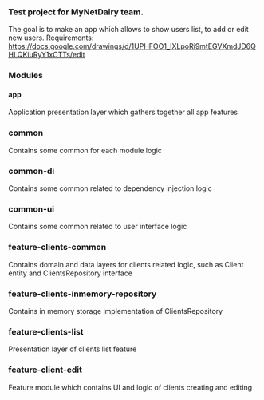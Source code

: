 ### Test project for MyNetDairy team. 
The goal is to make an app which allows to show users list, to add or edit new users. Requirements:
https://docs.google.com/drawings/d/1UPHFOO1_IXLpoRi9mtEGVXmdJD6QHLQKiuRyY1xCTTs/edit

### Modules
#### app
Application presentation layer which gathers together all app features
### common
Contains some common for each module logic
### common-di
Contains some common related to dependency injection logic
### common-ui
Contains some common related to user interface logic
### feature-clients-common
Contains domain and data layers for clients related logic, such as Client entity and ClientsRepository interface
### feature-clients-inmemory-repository
Contains in memory storage implementation of ClientsRepository
### feature-clients-list
Presentation layer of clients list feature
### feature-client-edit
Feature module which contains UI and logic of clients creating and editing
